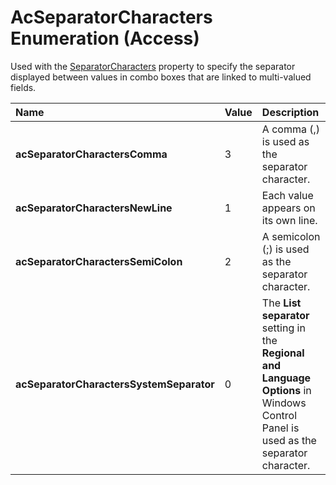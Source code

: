 
# AcSeparatorCharacters Enumeration (Access)

Used with the  [SeparatorCharacters](7a91ecdf-35e0-d32c-7355-7656d9ed7ad1.md) property to specify the separator displayed between values in combo boxes that are linked to multi-valued fields.



|**Name**|**Value**|**Description**|
|:-----|:-----|:-----|
| **acSeparatorCharactersComma**|3|A comma (,) is used as the separator character.|
| **acSeparatorCharactersNewLine**|1|Each value appears on its own line.|
| **acSeparatorCharactersSemiColon**|2|A semicolon (;) is used as the separator character.|
| **acSeparatorCharactersSystemSeparator**|0|The  **List separator** setting in the **Regional and Language Options** in Windows Control Panel is used as the separator character.|
